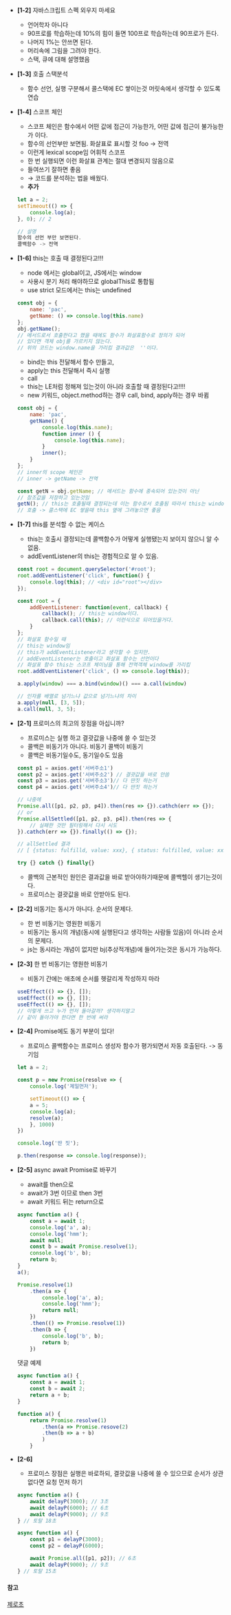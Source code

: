 - **[1-2]** 자바스크립트 스펙 외우지 마세요
    - 언어학자 아니다
    - 90프로를 학습하는데 10%의 힘이 들면 100프로 학습하는데 90프로가 든다.
    - 나머지 1%는 안쓰면 된다.
    - 머리속에 그림을 그려야 한다.
    - 스택, 큐에 대해 설명했음
- **[1-3]** 호출 스택분석
  - 함수 선언, 실행 구분해서 콜스택에 EC 쌓이는것 머릿속에서 생각할 수 있도록 연습
- **[1-4]** 스코프 체인
    - 스코프 체인은 함수에서 어떤 값에 접근이 가능한가, 어떤 값에 접근이 불가능한가 이다.
    - 함수의 선언부만 보면됨. 화살표로 표시할 것 foo → 전역
    - 이런게 lexical scope임 어휘적 스코프
    - 한 번 실행되면 이런 화살표 관계는 절대 변경되지 않음으로
    - 들여쓰기 잘하면 좋음
    - → 코드를 분석하는 법을 배웠다.
    - **추가**
    ``` javascript
    let a = 2;
    setTimeout(() => {
        console.log(a);
    }, 0); // 2

    // 설명
    함수의 선언 부만 보면된다. 
    콜백함수 -> 전역 
    ```
- **[1-6]** this는 호출 때 결정된다고!!!
    - node 에서는 global이고, JS에서는 window
    - 사용시 분기 처리 해야하므로 globalThis로 통합됨
    - use strict 모드에서는 this는 undefined
    ``` javascript
    const obj = {
        name: 'pac',
        getName: () => console.log(this.name)
    };
    obj.getName(); 
    // 메서드로서 호출한다고 했을 때에도 함수가 화살표함수로 정의가 되어 
    // 있다면 객체 obj를 가르키지 않는다.
    // 위의 코드는 window.name을 가리킴 결과값은  ''이다.
    ```
    - bind는 this 전달해서 함수 만들고,
    - apply는 this 전달해서 즉시 실행
    - call
    - this는 LE처럼 정해져 있는것이 아니라 호출할 때 결정된다고!!!!
    - new 키워드, object.method하는 경우 call, bind, apply하는 경우 바뀜
    ``` javascript
    const obj = {
        name: 'pac',
        getName() { 
            console.log(this.name);
            function inner () {
                console.log(this.name);
            }
            inner();
        }
    };
    // inner의 scope 체인은 
    // inner -> getName -> 전역 

    const getN = obj.getName; // 메서드는 함수에 종속되어 있는것이 아닌 
    // 참조값을 저장하고 있는것임 
    getN(); // this는 호출될때 결정되는데 이는 함수로서 호출됨 따라서 this는 window
    // 호출 -> 콜스택에 EC 쌓을때 this 옆에 그려놓으면 좋음
    ```
- **[1-7]** this를 분석할 수 없는 케이스
    - this는 호출시 결정되는데 콜백함수가 어떻게 실행됐는지 보이지 않으니 알 수 없음.
    - addEventListener의 this는 경험적으로 알 수 있음.
    ``` javascript
    const root = document.querySelector('#root');
    root.addEventListener('click', function() {
        console.log(this); // <div id="root"></div>
    });

    const root = {
        addEventListener: function(event, callback) {
            callback(); // this는 window이다.
            callback.call(this); // 이런식으로 되어있을거다.
        }
    };
    // 화살표 함수일 때
    // this는 window임 
    // this가 addEventListener라고 생각할 수 있지만. 
    // addEventListener는 호출이고 화살표 함수는 선언이다
    // 화살표 함수 this는 스코프 체이닝을 통해 전역객체 window를 가리킴
    root.addEventListener('click', () => console.log(this));
    ```
    ``` javascript
    a.apply(window) === a.bind(window)() === a.call(window)

    // 인자를 배열로 넘기느냐 값으로 넘기느냐의 차이
    a.apply(null, [3, 5]);
    a.call(null, 3, 5);
    ```
- **[2-1]** 프로미스의 최고의 장점을 아십니까?
    - 프로미스는 실행 하고 결괏값을 나중에 쓸 수 있는것 
    - 콜백은 비동기가 아니다. 비동기 콜백이 비동기
    - 콜백은 비동기일수도, 동기일수도 있음
    ``` javascript
    const p1 = axios.get('서버주소1')
    const p2 = axios.get('서버주소2') // 결괏값을 바로 안씀
    const p3 = axios.get('서버주소3')// 다 딴짓 하는거 
    const p4 = axios.get('서버주소4')// 다 딴짓 하는거 

    // 나중에
    Promise.all([p1, p2, p3, p4]).then(res => {}).cathch(err => {});
    // or 
    Promise.allSettled([p1, p2, p3, p4]).then(res => {
        // 실패한 것만 필터링해서 다시 시도
    }).cathch(err => {}).finally(() => {});

    // allSettled 결과
    // [ {status: fulfilld, value: xxx}, { status: fulfilled, value: xxx2 } ]

    try {} catch {} finally{}
    ```
    - 콜백의 근본적인 원인은 결과값을 바로 받아야하기때문에 콜백헬이 생기는것이다. 
    - 프로미스는 결괏값을 바로 안받아도 된다.
- **[2-2]** 비동기는 동시가 아니다. 순서의 문제다. 
    - 한 번 비동기는 영원한 비동기 
    - 비동기는 동시의 개념(동시에 실행된다고 생각하는 사람들 있음)이 아니라 순서의 문제다. 
    - js는 동시라는 개념이 없지만 bj(추상적개념)에 들어가는것은 동시가 가능하다. 
- **[2-3]** 한 번 비동기는 영원한 비동기
    - 비동기 간에는 애초에 순서를 헷갈리게 작성하지 마라
    ``` javascript
    useEffect(() => {}, []);
    useEffect(() => {}, []);
    useEffect(() => {}, []);
    // 이렇게 쓰고 누가 먼저 돌아갈까? 생각하지말고
    // 같이 돌아가야 한다면 한 번에 써라
    ```
- **[2-4]** Promise에도 동기 부분이 있다!
    - 프로미스 콜백함수는 프로미스 생성자 함수가 평가되면서 자동 호출된다. -> 동기임
    ``` javascript
    let a = 2;

    const p = new Promise(resolve => {
        console.log('제일먼저');	

        setTimeout(() => {
        a = 5;
        console.log(a);
        resolve(a);
        }, 1000) 
    })

    console.log('딴 짓');

    p.then(response => console.log(response));

    ```
- **[2-5]** async await Promise로 바꾸기
    - await를 then으로 
    - await가 3번 이므로 then 3번
    - await 키워드 뒤는 return으로
    ``` javascript
    async function a() {
        const a = await 1;
        console.log('a', a);
        console.log('hmm');
        await null;
        const b = await Promise.resolve(1);
        console.log('b', b);
        return b;
    }
    a();

    Promise.resolve(1)
        .then(a => {
            console.log('a', a);
            console.log('hmm');
            return null;
        })
        .then(() => Promise.resolve(1))
        .then(b => {
            console.log('b', b);
            return b;
        })
    ```

    댓글 예제 
    ``` javascript
    async function a() {
        const a = await 1;
        const b = await 2;
        return a + b;
    }

    function a() {
        return Promise.resolve(1)
            .then(a => Promise.resove(2)
            .then(b => a + b)    
            )
        }
    ```
- **[2-6]** 
    - 프로미스 장점은 실행은 바로하되, 결괏값을 나중에 쓸 수 있으므로 순서가 상관 없다면 요청 먼저 하기
    ``` javascript
    async function a() {
        await delayP(3000); // 3초
        await delayP(6000); // 6초
        await delayP(9000); // 9초
    } // 토탈 18초 

    async function a() {
        const p1 = delayP(3000);
        const p2 = delayP(6000);

        await Promise.all([p1, p2]); // 6초
        await delayP(9000); // 9초
    } // 토탈 15초 
    ```
#### 참고
[제로초](https://www.youtube.com/c/ZeroChoTV) 
